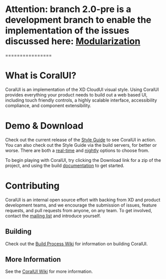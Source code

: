 # Attention: branch 2.0-pre is a development branch to enable the implementation of the issues discussed here: [Modularization][7]

================

# What is CoralUI?
CoralUI is an implementation of the XD CloudUI visual style.  Using CoralUI provides everything your product needs to build out a web based UI, including touch friendly controls, a highly scalable interface, accessibility compliance, and component extensibility.

# Demo & Download
Check out the current release of the [Style Guide][1] to see CoralUI in action.  You can also check out the Style Guide via the build servers, for better or worse.  There are both a [real-time][2] and [nightly][3] options to choose from.

To begin playing with CoralUI, try clicking the Download link for a zip of the project, and using the build [documentation][4] to get started.

# Contributing
CoralUI is an internal open source effort with backing from XD and product development teams, and we encourage the submission of issues, feature requests, and pull requests from anyone, on any team.  To get involved, contact the [mailing list][5] and introduce yourself.

## Building
Check out the [Build Process Wiki][4] for information on building CoralUI.

## More Information
See the [CoralUI Wiki][6] for more information. 

[1]: https://git.corp.adobe.com/pages/Coral/CoralUI/
[2]: http://xdbuild.corp.adobe.com:8080/job/CoralUI-Master/ws/build/index.html
[3]: http://jenkins.bsl.eur.adobe.com:8080/job/Build_CoralUI/ws/build/index.html
[4]: https://git.corp.adobe.com/Coral/CoralUI/wiki/Build-Process-&-Technology
[5]: mailto:CoralUI@adobe.com
[6]: https://git.corp.adobe.com/Coral/CoralUI/wiki
[7]: https://git.corp.adobe.com/Coral/CoralUI/wiki/CoralUI-Modularization
